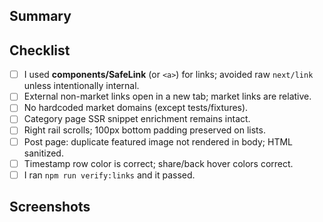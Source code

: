 ## Summary
<!-- What changed and why -->

## Checklist
- [ ] I used **components/SafeLink** (or `<a>`) for links; avoided raw `next/link` unless intentionally internal.
- [ ] External non-market links open in a new tab; market links are relative.
- [ ] No hardcoded market domains (except tests/fixtures).
- [ ] Category page SSR snippet enrichment remains intact.
- [ ] Right rail scrolls; 100px bottom padding preserved on lists.
- [ ] Post page: duplicate featured image not rendered in body; HTML sanitized.
- [ ] Timestamp row color is correct; share/back hover colors correct.
- [ ] I ran `npm run verify:links` and it passed.

## Screenshots
<!-- Before / After if UI -->
